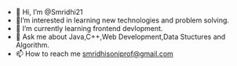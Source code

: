 - 👋 Hi, I’m @Smridhi21
- 👀I’m interested in learning new technologies and problem solving.
- 🌱 I’m currently learning frontend devlopment.
- 💞️ Ask me about Java,C++,Web Development,Data Stuctures and Algorithm.
- 📫 How to reach me smridhisoniprof@gmail.com

<!---
Smridhi21/Smridhi21 is a ✨ special ✨ repository because its `README.md` (this file) appears on your GitHub profile.
You can click the Preview link to take a look at your changes.
--->
